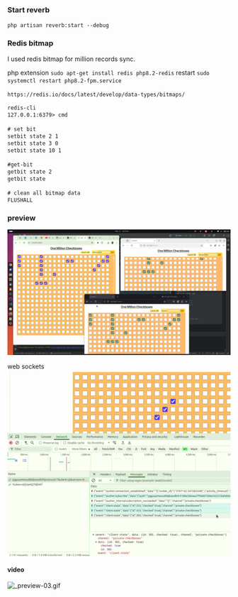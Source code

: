 
### Start reverb
```shell
php artisan reverb:start --debug
```

### Redis bitmap
I used redis bitmap for million records sync.

php extension `sudo apt-get install redis php8.2-redis`
restart `sudo systemctl restart php8.2-fpm.service`

`https://redis.io/docs/latest/develop/data-types/bitmaps/`
```shell
redis-cli
127.0.0.1:6379> cmd

# set bit
setbit state 2 1
setbit state 3 0
setbit state 10 1

#get-bit
getbit state 2
getbit state

# clean all bitmap data
FLUSHALL
```

### preview
![_preview_01.webp](public/_preview_01.webp)

web sockets
![_preview_02.webp](public/_preview_02.webp)

#### video
![_preview-03.gif](public/_preview-03.gif)


